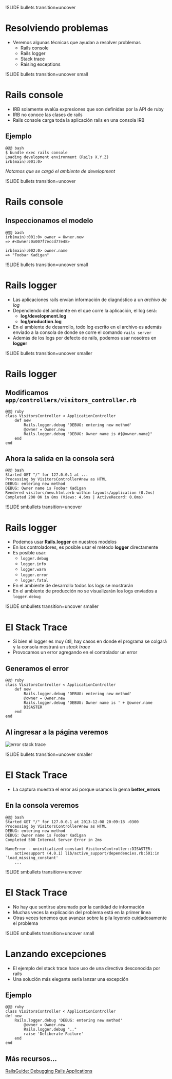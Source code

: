 !SLIDE bullets transition=uncover
# Resolviendo problemas

* Veremos algunas técnicas que ayudan a resolver problemas
  * Rails console
  * Rails logger
  * Stack trace
  * Raising exceptions

!SLIDE bullets transition=uncover small
# Rails console
* IRB solamente evalúa expresiones que son definidas por la API de ruby
* IRB no conoce las clases de rails
* Rails console carga toda la aplicación rails en una consola IRB

## Ejemplo
	@@@ bash
	$ bundle exec rails console
	Loading development environment (Rails X.Y.Z)
	irb(main):001:0> 

*Notamos que se cargó el ambiente de development*

!SLIDE bullets transition=uncover
# Rails console
## Inspeccionamos el modelo

	@@@ bash
	irb(main):001:0> owner = Owner.new
	=> #<Owner:0x007f7eccd77e48>

	irb(main):002:0> owner.name
	=> "Foobar Kadigan"

!SLIDE bullets transition=uncover small
# Rails logger
* Las aplicaciones rails envían información de diagnóstico a un *archivo de log*
* Dependiendo del ambiente en el que corre la aplicación, el log será:
	* **log/development.log**
	* **log/production.log**
* En el ambiente de desarrollo, todo log escrito en el archivo es además enviado
  a la consola de donde se corre el comando `rails server`
* Además de los logs por defecto de rails, podemos usar nosotros en **logger**

!SLIDE bullets transition=uncover smaller
# Rails logger
## Modificamos `app/controllers/visitors_controller.rb`
	@@@ ruby
	class VisitorsController < ApplicationController
		def new
			Rails.logger.debug 'DEBUG: entering new method'
			@owner = Owner.new
			Rails.logger.debug "DEBUG: Owner name is #{@owner.name}"
		end
	end

## Ahora la salida en la consola será
	@@@ bash
	Started GET "/" for 127.0.0.1 at ...
	Processing by VisitorsController#new as HTML
	DEBUG: entering new method
	DEBUG: Owner name is Foobar Kadigan
	Rendered visitors/new.html.erb within layouts/application (0.2ms)
	Completed 200 OK in 8ms (Views: 4.6ms | ActiveRecord: 0.0ms)

!SLIDE smbullets transition=uncover 
# Rails logger
* Podemos usar **Rails.logger** en nuestros modelos
* En los controladores, es posible usar el método **logger** directamente
* Es posible usar:
	* `logger.debug`
	* `logger.info`
	* `logger.warn`
	* `logger.error`
	* `logger.fatal`
* En el ambiente de desarrollo todos los logs se mostrarán
* En el ambiente de producción no se visualizarán los logs enviados a
  `logger.debug`

!SLIDE smbullets transition=uncover smaller
# El Stack Trace

* Si bien el logger es muy útil, hay casos en donde el programa se colgará y la
  consola mostrará un *stack trace*
* Provocamos un error agregando en el controlador un error

## Generamos el error

	@@@ ruby
	class VisitorsController < ApplicationController
		def new
			Rails.logger.debug 'DEBUG: entering new method'
			@owner = Owner.new
			Rails.logger.debug 'DEBUG: Owner name is ' + @owner.name
			DISASTER
		end
	end

## Al ingresar a la página veremos
![error stack trace](08-stacktrace.png)

!SLIDE bullets transition=uncover smaller
# El Stack Trace
* La captura muestra el error así porque usamos la gema **better_errors**

## En la consola veremos
	@@@ bash
	Started GET "/" for 127.0.0.1 at 2013-12-08 20:09:18 -0300
	Processing by VisitorsController#new as HTML
	DEBUG: entering new method
	DEBUG: Owner name is Foobar Kadigan
	Completed 500 Internal Server Error in 2ms

	NameError - uninitialized constant VisitorsController::DISASTER:
		activesupport (4.0.1) lib/active_support/dependencies.rb:501:in `load_missing_constant'
		...

!SLIDE smbullets transition=uncover
# El Stack Trace
* No hay que sentirse abrumado por la cantidad de información
* Muchas veces la explicación del problema está en la primer línea
* Otras veces tenemos que avanzar sobre la pila leyendo cuidadosamente el
  problema

!SLIDE smbullets transition=uncover small
# Lanzando excepciones
* El ejemplo del stack trace hace uso de una directiva desconocida por rails
* Una solución más elegante sería lanzar una excepción

## Ejemplo

	@@@ ruby
	class VisitorsController < ApplicationController
	def new
		Rails.logger.debug 'DEBUG: entering new method'
			@owner = Owner.new
			Rails.logger.debug ".."
			raise 'Deliberate Failure'
		end
	end

## Más recursos...
[RailsGuide: Debugging Rails Applications](http://guides.rubyonrails.org/debugging_rails_applications.html)
